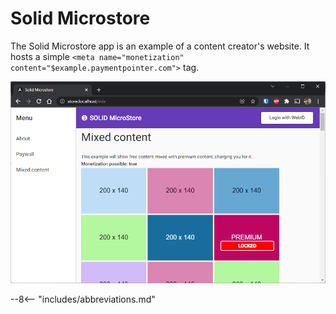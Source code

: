 # Solid Microstore

The Solid Microstore app is an example of a content creator's website. It hosts a simple `<meta name="monetization" content="$example.paymentpointer.com">` tag.

![](../assets/img/microstore.png)

--8<-- "includes/abbreviations.md"